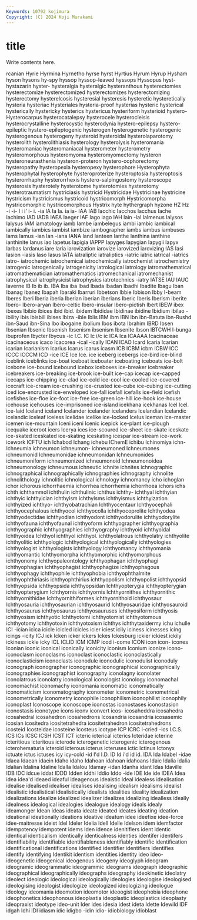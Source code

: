 ```yaml
---
Keywords: 10792 kojimura
Copyright: (C) 2024 Koji Murakami
---
```


# title

Write contents here.



rcanian Hyrie Hyrmina Hyrnetho hyrse hyrst Hyrtius Hyrum Hyrup Hysham
hyson hysons hy-spy hyssop hyssop-leaved hyssops Hyssopus hyst- hystazarin hyster-
hysteralgia hysteralgic hysteranthous hysterectomies hysterectomize hysterectomized hysterectomizes hysterectomizing hysterectomy hysterelcosis
hysteresial hysteresis hysteretic hysteretically hysteria hysteriac Hysteriales hysteria-proof hysterias hysteric
hysterical hysterically hystericky hysterics hystericus hysteriform hysterioid hystero- Hysterocarpus hysterocatalepsy
hysterocele hysterocleisis hysterocrystalline hysterocystic hysterodynia hystero-epilepsy hystero-epileptic hystero-epileptogenic hysterogen hysterogenetic
hysterogenic hysterogenous hysterogeny hysteroid hysteroidal hysterolaparotomy hysterolith hysterolithiasis hysterology hysterolysis
hysteromania hysteromaniac hysteromaniacal hysterometer hysterometry hysteromorphous hysteromyoma hysteromyomectomy hysteron hysteroneurasthenia
hysteron-proteron hystero-oophorectomy hysteropathy hysteropexia hysteropexy hysterophore Hysterophyta hysterophytal hysterophyte hysteroproterize
hysteroptosia hysteroptosis hysterorrhaphy hysterorrhexis hystero-salpingostomy hysteroscope hysterosis hysterotely hysterotome hysterotomies
hysterotomy hysterotraumatism hystriciasis hystricid Hystricidae Hystricinae hystricine hystricism hystricismus hystricoid
hystricomorph Hystricomorpha hystricomorphic hystricomorphous Hystrix hyte hythergraph hyzone HZ Hz
-i -i- I i i' i- i. -ia IA Ia
Ia. ia ia- IAA IAB Iacchic Iacchos Iacchus Iache Iachimo
IAD IADB IAEA Iaeger IAF Iago iago IAH Iain -ial
Ialmenus Ialysos Ialysus IAM iamatology iamb Iambe iambelegus iambi iambic
iambical iambically iambics iambist iambize iambographer iambs iambus iambuses Iams
Iamus -ian Ian -iana IANA Iand Ianteen Ianthe Ianthina ianthine
ianthinite Ianus iao Iapetus Iapigia IAPPP Iapyges Iapygian Iapygii Iapyx
Iarbas Iardanus iare Iaria iarovization iarovize iarovized iarovizing IAS Iasi
Iasion -iasis Iaso Iasus IATA iatraliptic iatraliptics -iatric iatric iatrical
-iatrics iatro- iatrochemic iatrochemical iatrochemically iatrochemist iatrochemistry iatrogenic iatrogenically iatrogenicity
iatrological iatrology iatromathematical iatromathematician iatromathematics iatromechanical iatromechanist iatrophysical iatrophysicist iatrophysics
iatrotechnics -iatry IATSE IAU IAUC Iaverne IB Ib ib ib.
IBA Iba iba Ibad Ibada Ibadan Ibadhi Ibadite Ibagu Iban
Ibanag Ibanez Ibapah Ibaraki Ibarruri Ibbetson Ibbie Ibbison Ibby I-beam
Iberes Iberi Iberia iberia Iberian iberian iberians Iberic Iberis Iberism
iberite Ibero- Ibero-aryan Ibero-celtic Ibero-insular Ibero-pictish Ibert IBEW ibex ibexes
Ibibio ibices ibid ibid. ibidem Ibididae Ibidinae ibidine Ibidium Ibilao
-ibility ibis ibisbill ibises Ibiza -ible Iblis IBM ibm IBN
Ibn ibn-Batuta ibn-Rushd ibn-Saud ibn-Sina Ibo ibogaine ibolium Ibos ibota
Ibrahim IBRD Ibsen Ibsenian Ibsenic Ibsenish Ibsenism ibsenism Ibsenite Ibson
IBTCWH I-bunga ibuprofen Ibycter Ibycus -ic I.C. IC Ic i/c
ic ICA Ica ICAAAA Icacinaceae icacinaceous icaco Icacorea -ical -ically
ICAN ICAO Icard Icaria Icarian icarian Icarianism Icarius Icarus icarus
icasm ICB ICBM icbm ICBW ICC ICCC ICCCM ICD -ice
ICE Ice Ice. ice iceberg icebergs ice-bird ice-blind iceblink iceblinks
ice-boat iceboat iceboater iceboating iceboats ice-bolt icebone ice-bound icebound icebox
iceboxes ice-breaker icebreaker icebreakers ice-breaking ice-brook ice-built ice-cap icecap ice-capped
icecaps ice-chipping ice-clad ice-cold ice-cool ice-cooled ice-covered icecraft ice-cream ice-crushing
ice-crusted ice-cube ice-cubing ice-cutting iced ice-encrusted ice-enveloped ice-fall icefall icefalls
ice-field icefish icefishes ice-floe ice-foot ice-free ice-green ice-hill ice-hook ice-house
icehouse icehouses ice-imprisoned ice-island icekhana icekhanas Icel Icel. ice-laid Iceland
iceland Icelander icelander icelanders Icelandian Icelandic icelandic iceleaf iceless Icelidae
icelike ice-locked Icelus iceman ice-master icemen ice-mountain Iceni iceni Icenic
icepick ice-plant ice-plough icequake iceroot icers Icerya ices ice-scoured ice-sheet
ice-skate iceskate ice-skated iceskated ice-skating iceskating icespar ice-stream ice-work icework
ICFTU ich Ichabod Ichang ichebu IChemE ichibu Ichinomiya ichn- Ichneumia
ichneumon ichneumon- ichneumoned Ichneumones ichneumonid Ichneumonidae ichneumonidan Ichneumonides ichneumoniform ichneumonized
ichneumonoid Ichneumonoidea ichneumonology ichneumous ichneutic ichnite ichnites ichnographic ichnographical ichnographically
ichnographies ichnography ichnolite ichnolithology ichnolitic ichnological ichnology ichnomancy icho ichoglan
ichor ichorous ichorrhaemia ichorrhea ichorrhemia ichorrhoea ichors ichs ichth ichthammol
ichthulin ichthulinic ichthus ichthy- ichthyal ichthyian ichthyic ichthyician ichthyism ichthyisms
ichthyismus ichthyization ichthyized ichthyo- ichthyobatrachian Ichthyocentaur Ichthyocephali ichthyocephalous ichthyocol ichthyocolla
ichthyocoprolite Ichthyodea Ichthyodectidae ichthyodian ichthyodont ichthyodorulite ichthyodorylite ichthyofauna ichthyofaunal ichthyoform
ichthyographer ichthyographia ichthyographic ichthyographies ichthyography ichthyoid ichthyoidal Ichthyoidea Ichthyol ichthyol
ichthyol. ichthyolatrous ichthyolatry ichthyolite ichthyolitic ichthyologic ichthyological ichthyologically ichthyologies ichthyologist
ichthyologists ichthyology ichthyomancy ichthyomania ichthyomantic Ichthyomorpha ichthyomorphic ichthyomorphous ichthyonomy ichthyopaleontology
ichthyophagan ichthyophagi ichthyophagian ichthyophagist ichthyophagize ichthyophagous ichthyophagy ichthyophile ichthyophobia ichthyophthalmite
ichthyophthiriasis ichthyophthirius ichthyopolism ichthyopolist ichthyopsid Ichthyopsida ichthyopsida ichthyopsidan Ichthyopterygia ichthyopterygian
ichthyopterygium Ichthyornis ichthyornis Ichthyornithes ichthyornithic Ichthyornithidae Ichthyornithiformes ichthyornithoid ichthyosaur Ichthyosauria
ichthyosaurian ichthyosaurid Ichthyosauridae ichthyosauroid Ichthyosaurus ichthyosaurus ichthyosauruses ichthyosiform ichthyosis ichthyosism
ichthyotic Ichthyotomi ichthyotomist ichthyotomous ichthyotomy ichthyotoxin ichthyotoxism ichthys ichthytaxidermy ichu
ichulle ICI -ician icica icicle icicled icicles icier iciest icily
iciness icinesses icing icings -icity ICJ ick Icken icker ickers
Ickes Ickesburg ickier ickiest ickily ickiness ickle icky ICL ICLID
ICM ICMP icod i-come ICON icon icon- icones Iconian iconic
iconical iconically iconicity iconism Iconium iconize icono- iconoclasm iconoclasms iconoclast
iconoclastic iconoclastically iconoclasticism iconoclasts iconodule iconodulic iconodulist iconoduly iconograph iconographer
iconographic iconographical iconographically iconographies iconographist iconography iconolagny iconolater iconolatrous iconolatry
iconological iconologist iconology iconomachal iconomachist iconomachy iconomania iconomatic iconomatically iconomaticism
iconomatography iconometer iconometric iconometrical iconometrically iconometry iconophile iconophilism iconophilist iconophily
iconoplast Iconoscope iconoscope iconostas iconostases iconostasion iconostasis iconotype icons iconv
iconvert icos- icosaheddra icosahedra icosahedral icosahedron icosahedrons Icosandria icosandria icosasemic
icosian icositedra icositetrahedra icositetrahedron icositetrahedrons icosteid Icosteidae icosteine Icosteus icotype
ICP ICRC i-cried -ics I.C.S. ICS ICs ICSC ICSH ICST
ICT icteric icterical icterics Icteridae icterine icteritious icteritous icterode icterogenetic
icterogenic icterogenous icterohematuria icteroid icterous icterus icteruses ictic Ictinus Ictonyx
ictuate ictus ictuses icy icy-cold -id I'd I.D. ID Id
i'd id id. IDA Ida Idabel -idae Idaea Idaean idaein
Idaho idaho Idahoan idahoan idahoans Idaic Idalia idalia Idalian Idalina
Idaline Idalla Idalou Idamay -idan Idanha idant Idas Idaville IDB
IDC idcue iddat IDDD Idden iddhi Iddio Iddo -ide IDE
Ide ide IDEA Idea idea idea'd ideaed ideaful ideagenous ideaistic
ideal idealess idealisation idealise idealised idealiser idealises idealising idealism idealisms
idealist idealistic idealistical idealistically idealists idealities ideality idealization idealizations idealize
idealized idealizer idealizes idealizing idealless ideally idealness idealogical idealogies idealogue
idealogy ideals idealy ideamonger Idean ideas ideata ideate ideated ideates
ideating ideation ideational ideationally ideations ideative ideatum idee ideefixe idee-force
idee-maitresse ideist Idel Ideler Idelia Idell Idelle Idelson idem idemfactor
idempotency idempotent idems Iden idence idenitifiers ident identic identical identicalism
identically identicalness identies identifer identifers identifiability identifiable identifiableness identifiably identific
identification identificational identifications identified identifier identifiers identifies identify identifying Identikit
identism identities identity ideo ideo- ideogenetic ideogenical ideogenous ideogeny ideoglyph
ideogram ideogramic ideogrammatic ideogrammic ideograms ideograph ideographic ideographical ideographically ideographs
ideography ideokinetic ideolatry ideolect ideologic ideological ideologically ideologies ideologise ideologised
ideologising ideologist ideologize ideologized ideologizing ideologue ideology ideomania ideomotion ideomotor
ideoogist ideophobia ideophone ideophonetics ideophonous ideoplastia ideoplastic ideoplastics ideoplasty ideopraxist
ideotype ideo-unit Ider ides idesia idest ideta Idette Idewild IDF
idgah Idhi IDI idiasm idic idigbo -idin idio- idiobiology idioblast
